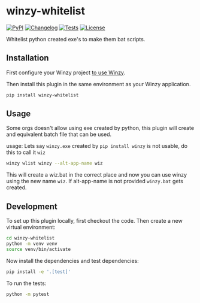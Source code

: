 # winzy-whitelist

[![PyPI](https://img.shields.io/pypi/v/winzy-whitelist.svg)](https://pypi.org/project/winzy-whitelist/)
[![Changelog](https://img.shields.io/github/v/release/sukhbinder/winzy-whitelist?include_prereleases&label=changelog)](https://github.com/sukhbinder/winzy-whitelist/releases)
[![Tests](https://github.com/sukhbinder/winzy-whitelist/workflows/Test/badge.svg)](https://github.com/sukhbinder/winzy-whitelist/actions?query=workflow%3ATest)
[![License](https://img.shields.io/badge/license-Apache%202.0-blue.svg)](https://github.com/sukhbinder/winzy-whitelist/blob/main/LICENSE)

Whitelist python created exe's to make them bat scripts.

## Installation

First configure your Winzy project [to use Winzy](https://github.com/sukhbinder/winzy).

Then install this plugin in the same environment as your Winzy application.
```bash
pip install winzy-whitelist
```
## Usage

Some orgs doesn't allow using exe created by python, this plugin will create and equivalent batch file that can be used.

usage: Lets say `winzy.exe` created by `pip install winzy` is not usable, do this to call it `wiz`

```bash
winzy wlist winzy --alt-app-name wiz
```

This will create a wiz.bat in the correct place and now you can use winzy using the new name `wiz`. If alt-app-name is not provided `winzy.bat` gets created.


## Development

To set up this plugin locally, first checkout the code. Then create a new virtual environment:
```bash
cd winzy-whitelist
python -m venv venv
source venv/bin/activate
```
Now install the dependencies and test dependencies:
```bash
pip install -e '.[test]'
```
To run the tests:
```bash
python -m pytest
```
